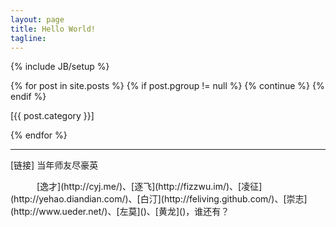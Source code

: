 ```yaml
---
layout: page
title: Hello World!
tagline: 
---
```

{% include JB/setup %}

{% for post in site.posts %}
  {% if post.pgroup != null %}
    {% continue %}
  {% endif %}

  <p>
    <span>[{{ post.category }}]</span>
    
  </p>

{% endfor %}
<hr>
<p>[链接] 当年师友尽豪英</p>
　　　[逸才](http://cyj.me/)、[逐飞](http://fizzwu.im/)、[凌征](http://yehao.diandian.com/)、[白汀](http://feliving.github.com/)、[崇志](http://www.ueder.net/)、[左莫]()、[黄龙]()，谁还有？
